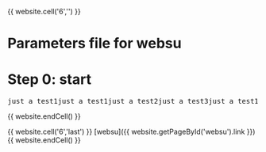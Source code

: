 {{ website.cell('6','') }}
# Parameters file for websu
# Step 0: start
<pre class="code-block">
<span>just a test1</span><span>just a test1</span><span>just a test2</span><span>just a test3</span><span>just a test1</span><span>just a test2</span><span>just a test3</span><span>just a test1</span><span>just a test2</span><span>just a test3</span><span>just a test1</span><span>just a test2</span><span>just a test3</span><span>just a test1</span><span>just a test2</span><span>just a test3</span><span>just a test1</span><span>just a test2</span><span>just a test3</span><span>just a test1</span><span>just a test2</span><span>just a test3</span><span>just a test1</span><span>just a test2</span><span>just a test3</span><span>just a test1</span><span>just a test2</span><span>just a test3</span><span>just a test2</span><span>just a test3</span></pre>
{{ website.endCell() }}


{{ website.cell('6','last') }}
[websu]({{ website.getPageById('websu').link }})
{{ website.endCell() }}


